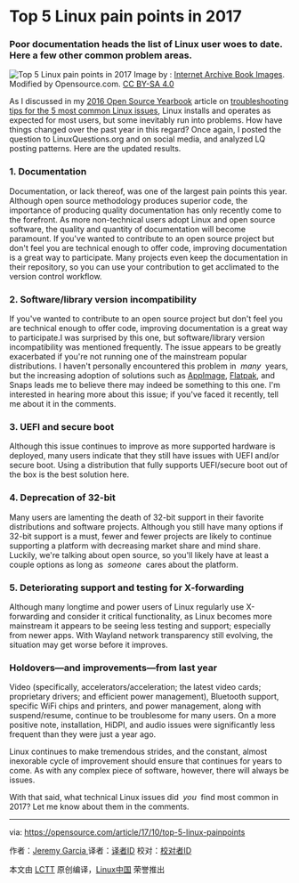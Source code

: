 Top 5 Linux pain points in 2017
============================================================

### Poor documentation heads the list of Linux user woes to date. Here a few other common problem areas.

![Top 5 Linux pain points in 2017](https://opensource.com/sites/default/files/styles/image-full-size/public/lead-images/linux-penguins.png?itok=yKOpaJM_ "Top 5 Linux pain points in 2017")
Image by : [Internet Archive Book Images][8]. Modified by Opensource.com. [CC BY-SA 4.0][9]

As I discussed in my [2016 Open Source Yearbook][10] article on [troubleshooting tips for the 5 most common Linux issues][11], Linux installs and operates as expected for most users, but some inevitably run into problems. How have things changed over the past year in this regard? Once again, I posted the question to LinuxQuestions.org and on social media, and analyzed LQ posting patterns. Here are the updated results.

### 1\. Documentation

Documentation, or lack thereof, was one of the largest pain points this year. Although open source methodology produces superior code, the importance of producing quality documentation has only recently come to the forefront. As more non-technical users adopt Linux and open source software, the quality and quantity of documentation will become paramount. If you've wanted to contribute to an open source project but don't feel you are technical enough to offer code, improving documentation is a great way to participate. Many projects even keep the documentation in their repository, so you can use your contribution to get acclimated to the version control workflow.

### 2\. Software/library version incompatibility

If you've wanted to contribute to an open source project but don't feel you are technical enough to offer code, improving documentation is a great way to participate.I was surprised by this one, but software/library version incompatibility was mentioned frequently. The issue appears to be greatly exacerbated if you're not running one of the mainstream popular distributions. I haven't personally encountered this problem in  _many_  years, but the increasing adoption of solutions such as [AppImage][15], [Flatpak][16], and Snaps leads me to believe there may indeed be something to this one. I'm interested in hearing more about this issue; if you've faced it recently, tell me about it in the comments.

### 3\. UEFI and secure boot

Although this issue continues to improve as more supported hardware is deployed, many users indicate that they still have issues with UEFI and/or secure boot. Using a distribution that fully supports UEFI/secure boot out of the box is the best solution here.

### 4\. Deprecation of 32-bit

Many users are lamenting the death of 32-bit support in their favorite distributions and software projects. Although you still have many options if 32-bit support is a must, fewer and fewer projects are likely to continue supporting a platform with decreasing market share and mind share. Luckily, we're talking about open source, so you'll likely have at least a couple options as long as  _someone_  cares about the platform.

### 5\. Deteriorating support and testing for X-forwarding

Although many longtime and power users of Linux regularly use X-forwarding and consider it critical functionality, as Linux becomes more mainstream it appears to be seeing less testing and support; especially from newer apps. With Wayland network transparency still evolving, the situation may get worse before it improves.

### Holdovers—and improvements—from last year

Video (specifically, accelerators/​acceleration; the latest video cards; proprietary drivers; and efficient power management), Bluetooth support, specific WiFi chips and printers, and power management, along with suspend/resume, continue to be troublesome for many users. On a more positive note, installation, HiDPI, and audio issues were significantly less frequent than they were just a year ago.

Linux continues to make tremendous strides, and the constant, almost inexorable cycle of improvement should ensure that continues for years to come. As with any complex piece of software, however, there will always be issues.

With that said, what technical Linux issues did  _you_  find most common in 2017? Let me know about them in the comments.

--------------------------------------------------------------------------------

via: https://opensource.com/article/17/10/top-5-linux-painpoints

作者：[Jeremy Garcia ][a]
译者：[译者ID](https://github.com/译者ID)
校对：[校对者ID](https://github.com/校对者ID)

本文由 [LCTT](https://github.com/LCTT/TranslateProject) 原创编译，[Linux中国](https://linux.cn/) 荣誉推出

[a]:https://opensource.com/users/jeremy-garcia
[1]:https://opensource.com/resources/what-is-linux?intcmp=70160000000h1jYAAQ&utm_source=intcallout&utm_campaign=linuxcontent
[2]:https://opensource.com/resources/what-are-linux-containers?intcmp=70160000000h1jYAAQ&utm_source=intcallout&utm_campaign=linuxcontent
[3]:https://developers.redhat.com/promotions/linux-cheatsheet/?intcmp=70160000000h1jYAAQ&utm_source=intcallout&utm_campaign=linuxcontent
[4]:https://developers.redhat.com/cheat-sheet/advanced-linux-commands-cheatsheet?intcmp=70160000000h1jYAAQ&utm_source=intcallout&utm_campaign=linuxcontent
[5]:https://opensource.com/tags/linux?intcmp=70160000000h1jYAAQ&utm_source=intcallout&utm_campaign=linuxcontent
[6]:https://opensource.com/article/17/10/top-5-linux-painpoints?rate=p-SFnMtS8f6qYAt2xW-CYdGHottubCz2XoPptwCzSiU
[7]:https://opensource.com/user/86816/feed
[8]:https://www.flickr.com/photos/internetarchivebookimages/20570945848/in/photolist-xkMtw9-xA5zGL-tEQLWZ-wFwzFM-aNwxgn-aFdWBj-uyFKYv-7ZCCBU-obY1yX-UAPafA-otBzDF-ovdDo6-7doxUH-obYkeH-9XbHKV-8Zk4qi-apz7Ky-apz8Qu-8ZoaWG-orziEy-aNwxC6-od8NTv-apwpMr-8Zk4vn-UAP9Sb-otVa3R-apz6Cb-9EMPj6-eKfyEL-cv5mwu-otTtHk-7YjK1J-ovhxf6-otCg2K-8ZoaJf-UAPakL-8Zo8j7-8Zk74v-otp4Ls-8Zo8h7-i7xvpR-otSosT-9EMPja-8Zk6Zi-XHpSDB-hLkuF3-of24Gf-ouN1Gv-fJzkJS-icfbY9
[9]:https://creativecommons.org/licenses/by-sa/4.0/
[10]:https://opensource.com/yearbook/2016
[11]:https://opensource.com/article/17/1/yearbook-linux-troubleshooting-tips
[12]:https://opensource.com/users/jeremy-garcia
[13]:https://opensource.com/users/jeremy-garcia
[14]:https://opensource.com/article/17/10/top-5-linux-painpoints#comments
[15]:https://appimage.org/
[16]:http://flatpak.org/
